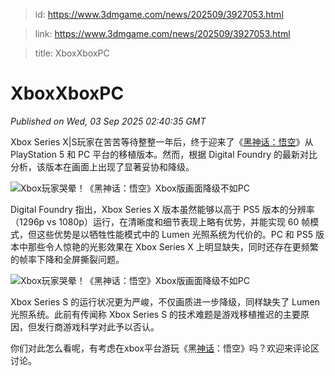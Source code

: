 > id: https://www.3dmgame.com/news/202509/3927053.html

> link: https://www.3dmgame.com/news/202509/3927053.html

> title: XboxXboxPC

# XboxXboxPC
_Published on Wed, 03 Sep 2025 02:40:35 GMT_

Xbox Series X|S玩家在苦苦等待整整一年后，终于迎来了《[黑神话：悟空](https://www.3dmgame.com/games/hshwk/)》从 PlayStation 5 和 PC 平台的移植版本。然而，根据 Digital Foundry 的最新对比分析，该版本在画面上出现了显著妥协和降级。

![Xbox玩家哭晕！《黑神话：悟空》Xbox版画面降级不如PC](https://img.3dmgame.com/uploads/images/news/20250903/1756867160_923195.jpg)

Digital Foundry 指出，Xbox Series X 版本虽然能够以高于 PS5 版本的分辨率（1296p vs 1080p）运行，在清晰度和细节表现上略有优势，并能实现 60 帧模式，但这些优势是以牺牲性能模式中的 Lumen 光照系统为代价的。PC 和 PS5 版本中那些令人惊艳的光影效果在 Xbox Series X 上明显缺失，同时还存在更频繁的帧率下降和全屏撕裂问题。

![Xbox玩家哭晕！《黑神话：悟空》Xbox版画面降级不如PC](https://img.3dmgame.com/uploads/images/news/20250903/1756867160_874970_jpg_r.jpg)

Xbox Series S 的运行状况更为严峻，不仅画质进一步降级，同样缺失了 Lumen 光照系统。此前有传闻称 Xbox Series S 的技术难题是游戏移植推迟的主要原因，但发行商游戏科学对此予以否认。

你们对此怎么看呢，有考虑在xbox平台游玩《黑[神话](https://www.3dmgame.com/tag/shenhua_1/)：悟空》吗？欢迎来评论区讨论。
